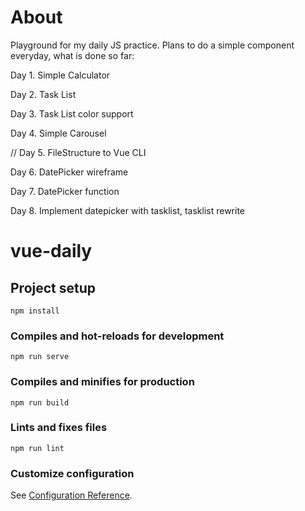 # About
Playground for my daily JS practice. Plans to do a simple component everyday,
what is done so far:

Day 1. Simple Calculator

Day 2. Task List

Day 3. Task List color support

Day 4. Simple Carousel

// Day 5. FileStructure to Vue CLI

Day 6. DatePicker wireframe

Day 7. DatePicker function 

Day 8. Implement datepicker with tasklist, tasklist rewrite
# vue-daily

## Project setup
```
npm install
```

### Compiles and hot-reloads for development
```
npm run serve
```

### Compiles and minifies for production
```
npm run build
```

### Lints and fixes files
```
npm run lint
```

### Customize configuration
See [Configuration Reference](https://cli.vuejs.org/config/).

